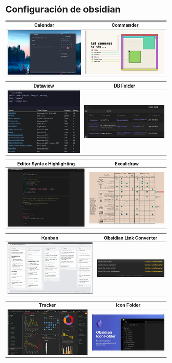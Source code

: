 # Configuración de obsidian


| Calendar                          | Commander                          |
| --------------------------------- | ---------------------------------- |
| ![Calendar](/Media/Calendar.png)  | ![Commander](/Media/Commander.png) |


| Dataview                          | DB Folder                                         |
| --------------------------------- | ------------------------------------------------- |
| ![Dataview](/Media/Dataview.png)  | ![DB Folder](/Media/README-20240628161946249.webp)|


| Editor Syntax Highlighting               | Excalidraw                     |
| ---------------------------------------- | ------------------------------ |
| ![Highlighting](/Media/Highlighting.png) | ![Icon](/Media/Excalidraw.png) |


| Kanban                       | Obsidian Link Converter                               |
| ---------------------------- | ----------------------------------------------------- |
| ![Kanban](/Media/Kanban.png) | ![Link Converter](/Media/Obsidian-Link-Converter.png) |


| Tracker                        | Icon Folder                     | 
| ------------------------------ | ------------------------------- |
| ![Tracker](/Media/Tracker.png) | ![Icon](/Media/Icon-folder.png) |

